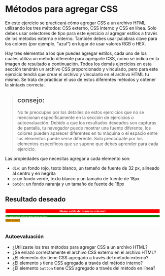 # Métodos para agregar CSS
En este ejercicio se practicará cómo agregar CSS a un archivo HTML utilizando los tres métodos: CSS externo, CSS interno y CSS en línea. Solo debes usar selectores de tipo para este ejercicio al agregar estilos a través de los métodos externo e interno. También debes usar palabras clave para los colores (por ejemplo, "azul") en lugar de usar valores RGB o HEX.

Hay tres elementos a los que puedes agregar estilos, cada uno de los cuales utiliza un método diferente para agregarle CSS, como se indica en la imagen de resultado a continuación. Todos los demás ejercicios en esta sección tendrán un archivo CSS proporcionado y vinculado, pero para este ejercicio tendrá que crear el archivo y vincularlo en el archivo HTML tu mismo. Se trata de practicar el uso de estos diferentes métodos y obtener la sintaxis correcta.

> ## consejo:
> No te preocupes por los detalles de estos ejercicios que no se mencionan específicamente en la sección de ejercicios o autoevaluación. Debido a que los resultados deseados son capturas de pantalla, tu navegador puede mostrar una fuente diferente, los colores pueden aparecer diferentes en tu máquina o el espacio entre los elementos puede verse diferente. Solo preocúpate por los elementos específicos que se supone que debes aprender para cada ejercicio.

Las propiedades que necesitas agregar a cada elemento son:

* `div`: un fondo rojo, texto blanco, un tamaño de fuente de 32 px, alineado al centro y en negrita
* `p`: un fondo verde, texto blanco y un tamaño de fuente de 18px
* `botón`: un fondo naranja y un tamaño de fuente de 18px

## Resultado deseado
![resultado deseado](./resultado-deseado.png)


### Autoevaluación
- ¿Utilizaste los tres métodos para agregar CSS a un archivo HTML?
- ¿Se enlazó correctamente el archivo CSS externo en el archivo HTML?
- ¿El elemento `div` tiene CSS agregado a través del método externo?
- ¿El elemento `p` tiene CSS agregado a través del método interno?
- ¿El elemento `button` tiene CSS agregado a través del método en línea?